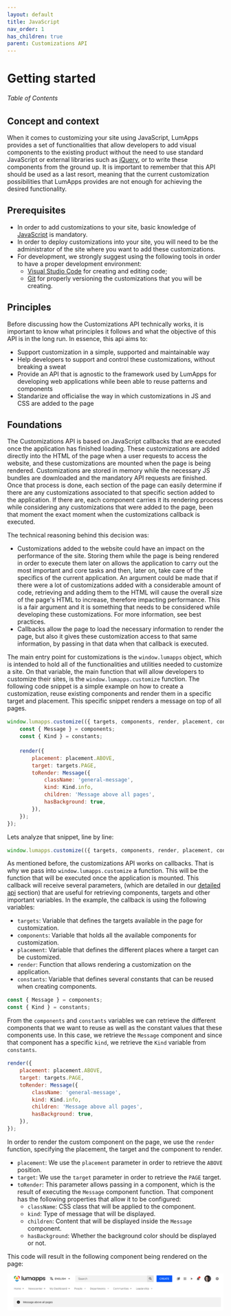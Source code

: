 ```yaml
---
layout: default
title: JavaScript
nav_order: 1
has_children: true
parent: Customizations API
---
```


# Getting started

<h6>Table of Contents</h6>

## Concept and context
When it comes to customizing your site using JavaScript, LumApps provides a set of functionalities that allow developers to add visual components to the existing product without the need to use standard JavaScript or external libraries such as [jQuery](https://jquery.com/), or to write these components from the ground up. It is important to remember that this API should be used as a last resort, meaning that the current customization possibilities that LumApps provides are not enough for achieving the desired functionality.

## Prerequisites
- In order to add customizations to your site, basic knowledge of [JavaScript](https://developer.mozilla.org/en-US/docs/Web/JavaScript) is mandatory.
- In order to deploy customizations into your site, you will need to be the administrator of the site where you want to add these customizations.
- For development, we strongly suggest using the following tools in order to have a proper development environment:
    - [Visual Studio Code](https://code.visualstudio.com/) for creating and editing code;
    - [Git](https://git-scm.com/) for properly versioning the customizations that you will be creating.

## Principles
Before discussing how the Customizations API technically works, it is important to know what principles it follows and what the objective of this API is in the long run. In essence, this api aims to:
- Support customization in a simple, supported and maintainable way
- Help developers to support and control these customizations, without breaking a sweat
- Provide an API that is agnostic to the framework used by LumApps for developing web applications while been able to reuse patterns and components
- Standarize and officialise the way in which customizations in JS and CSS are added to the page

## Foundations

The Customizations API is based on JavaScript callbacks that are executed once the application has finished loading. These customizations are added directly into the HTML of the page when a user requests to access the website, and these customizations are mounted when the page is being rendered. Customizations are stored in memory while the necessary JS bundles are downloaded and the mandatory API requests are finished. Once that process is done, each section of the page can easily determine if there are any customizations associated to that specific section added to the application. If there are, each component carries it its rendering process while considering any customizations that were added to the page, been that moment the exact moment when the customizations callback is executed.

The technical reasoning behind this decision was:

- Customizations added to the website could have an impact on the performance of the site. Storing them while the page is being rendered in order to execute them later on allows the application to carry out the most important and core tasks and then, later on, take care of the specifics of the current application. An argument could be made that if there were a lot of customizations added with a considerable amount of code, retrieving and adding them to the HTML will cause the overall size of the page's HTML to increase, therefore impacting performance. This is a fair argument and it is something that needs to be considered while developing these customizations. For more information, see best practices.
- Callbacks allow the page to load the necessary information to render the page, but also it gives these customization access to that same information, by passing in that data when that callback is executed.

The main entry point for customizations is the `window.lumapps` object, which is intended to hold all of the functionalities and utilities needed to customize a site. On that variable, the main function that will allow developers to customize their sites, is the `window.lumapps.customize` function. The following code snippet is a simple example on how to create a customization, reuse existing components and render them in a specific target and placement. This specific snippet renders a message on top of all pages.

```js
window.lumapps.customize(({ targets, components, render, placement, constants }) => {
    const { Message } = components;
    const { Kind } = constants;

    render({
        placement: placement.ABOVE,
        target: targets.PAGE,
        toRender: Message({
            className: 'general-message',
            kind: Kind.info,
            children: 'Message above all pages',
            hasBackground: true,
        }),
    });
});
```

Lets analyze that snippet, line by line:

```js
window.lumapps.customize(({ targets, components, render, placement, constants }) => {
```

As mentioned before, the customizations API works on callbacks. That is why we pass into `window.lumapps.customize` a function. This will be the function that will be executed once the application is mounted. This callback will receive several parameters, (which are detailed in our [detailed api](#detailed-api) section) that are useful for retrieving components, targets and other important variables. In the example, the callback is using the following variables:
- `targets`: Variable that defines the targets available in the page for customization.
- `components`: Variable that holds all the available components for customization.
- `placement`: Variable that defines the different places where a target can be customized.
- `render`: Function that allows rendering a customization on the application.
- `constants`: Variable that defines several constants that can be reused when creating components.

```js
const { Message } = components;
const { Kind } = constants;
```

From the `components` and `constants` variables we can retrieve the different components that we want to reuse as well as the constant values that these components use. In this case, we retrieve the `Message` component and since that component has a specific `kind`, we retrieve the `Kind` variable from `constants`.

```js
render({
    placement: placement.ABOVE,
    target: targets.PAGE,
    toRender: Message({
        className: 'general-message',
        kind: Kind.info,
        children: 'Message above all pages',
        hasBackground: true,
    }),
});
```

In order to render the custom component on the page, we use the `render` function, specifying the placement, the target and the component to render.
- `placement`: We use the `placement` parameter in order to retrieve the `ABOVE` position.
- `target`: We use the `target` parameter in order to retrieve the `PAGE` target.
- `toRender`: This parameter allows passing in a component, which is the result of executing the `Message` component function. That component has the following properties that allow it to be configured:
    - `className`: CSS class that will be applied to the component.
    - `kind`: Type of message that will be displayed.
    - `children`: Content that will be displayed inside the `Message` component.
    - `hasBackground`: Whether the background color should be displayed or not.

This code will result in the following component being rendered on the page:

![Target Page Placement Above](./javascript/assets/page-above.png "Target Page Placement Above Example")